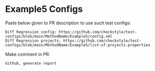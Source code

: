 # Example5 Configs
Paste below given to PR description to use such test configs:
```
Diff Regression config: https://github.com/checkstyle/test-configs/blob/main/MethodName/Example5/config.xml
Diff Regression projects: https://github.com/checkstyle/test-configs/blob/main/MethodName/Example5/list-of-projects.properties
```
Make comment in PR:
```
Github, generate report
```
